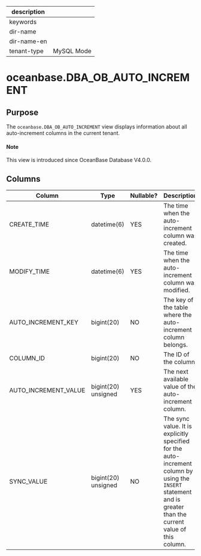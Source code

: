 | description ||
|---|---|
| keywords ||
| dir-name ||
| dir-name-en ||
| tenant-type | MySQL Mode |

# oceanbase.DBA_OB_AUTO_INCREMENT

## Purpose

The `oceanbase.DBA_OB_AUTO_INCREMENT` view displays information about all auto-increment columns in the current tenant.

<main id="notice" type='explain'>
  <h4>Note</h4>
  <p>This view is introduced since OceanBase Database V4.0.0. </p>
</main>

## Columns

| Column | Type | Nullable? | Description |
|----------------------|---------------------|----------------|-------------------|
| CREATE_TIME | datetime(6) | YES | The time when the auto-increment column was created. |
| MODIFY_TIME | datetime(6) | YES | The time when the auto-increment column was modified. |
| AUTO_INCREMENT_KEY | bigint(20) | NO | The key of the table where the auto-increment column belongs. |
| COLUMN_ID | bigint(20) | NO | The ID of the column. |
| AUTO_INCREMENT_VALUE | bigint(20) unsigned | YES | The next available value of the auto-increment column. |
| SYNC_VALUE | bigint(20) unsigned | NO | The sync value. It is explicitly specified for the auto-increment column by using the `INSERT` statement and is greater than the current value of this column.  |
